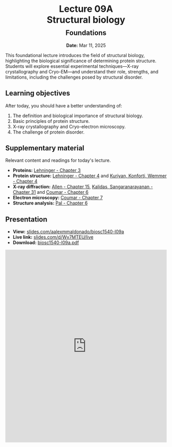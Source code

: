 <h1 style="margin-bottom: 0.4em; text-align: center;">
    <b>Lecture 09A</b><br>
    Structural biology
</h1>
<h2 style="margin-top: 0.0em; text-align: center;">
    Foundations
</h2>
<p style="text-align: center;">
    <b>Date:</b> Mar 11, 2025
</p>

This foundational lecture introduces the field of structural biology, highlighting the biological significance of determining protein structure.
Students will explore essential experimental techniques—X-ray crystallography and Cryo-EM—and understand their role, strengths, and limitations, including the challenges posed by structural disorder.

## Learning objectives

After today, you should have a better understanding of:

1.  The definition and biological importance of structural biology.
2.  Basic principles of protein structure.
3.  X-ray crystallography and Cryo-electron microscopy.
4.  The challenge of protein disorder.

## Supplementary material

Relevant content and readings for today's lecture.

-   **Proteins:** [Lehninger - Chapter 3](https://canvas.pitt.edu/files/20012972)
-   **Protein structure:** [Lehninger - Chapter 4](https://canvas.pitt.edu/files/20012973) and [Kuriyan, Konforti, Wemmer - Chapter 4](https://canvas.pitt.edu/files/20012971)
-   **X-ray diffraction:** [Allen - Chapter 15](https://canvas.pitt.edu/files/20012941), [Kalidas, Sangaranarayanan - Chapter 31](https://canvas.pitt.edu/files/20012969) and [Coumar - Chapter 6](https://canvas.pitt.edu/files/20012944)
-   **Electron microscopy:** [Coumar - Chapter 7](https://canvas.pitt.edu/files/20012968)
-   **Structure analysis:** [Pal - Chapter 6](https://canvas.pitt.edu/files/20014521)

## Presentation

-   **View:** [slides.com/aalexmmaldonado/biosc1540-l09a](https://slides.com/aalexmmaldonado/biosc1540-l09a)
-   **Live link:** [slides.com/d/Wv7MTEU/live](https://slides.com/d/Wv7MTEU/live)
-   **Download:** [biosc1540-l09a.pdf](/lectures/09A/biosc1540-l09a.pdf)

<iframe src="https://slides.com/aalexmmaldonado/biosc1540-l09a/embed?byline=hidden&share=hidden" width="100%" height="600" title="BIOSC 1540: Lecture 09A" scrolling="no" frameborder="0" webkitallowfullscreen mozallowfullscreen allowfullscreen></iframe>
